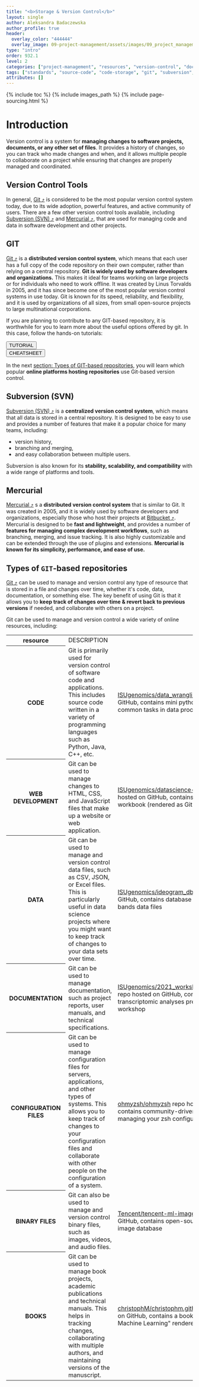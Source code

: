 ```yaml
---
title: "<b>Storage & Version Control</b>"
layout: single
author: Aleksandra Badaczewska
author_profile: true
header:
  overlay_color: "444444"
  overlay_image: 09-project-management/assets/images/09_project_management_banner.png
type: "intro"
order: 932.1
level: 2
categories: ["project-management", "resources", "version-control", "documentation", "code-development", "developer-tools"]
tags: ["standards", "source-code", "code-storage", "git", "subversion", "SVN", "Mercurial", "repository", "binary"]
attributes: []
---
```


{% include toc %}
{% include images_path %}
{% include page-sourcing.html %}


# Introduction

Version control is a system for **managing changes to software projects, documents, or any other set of files**. It provides a history of changes, so you can track who made changes and when, and it allows multiple people to collaborate on a project while ensuring that changes are properly managed and coordinated.


## Version Control Tools

In general, <a href="https://git-scm.com" target="_blank">Git  ⤴</a> is considered to be the most popular version control system today, due to its wide adoption, powerful features, and active community of users. There are a few other version control tools available, including <a href="https://subversion.apache.org/" target="_blank">Subversion (SVN)  ⤴</a> and <a href="https://www.mercurial-scm.org/" target="_blank">Mercurial  ⤴</a>, that are used for managing code and data in software development and other projects.

## <b class="prefix-2"></b>GIT

<a href="https://git-scm.com" target="_blank">Git  ⤴</a> is a **distributed version control system**, which means that each user has a full copy of the code repository on their own computer, rather than relying on a central repository. **Git is widely used by software developers and organizations.** This makes it ideal for teams working on large projects or for individuals who need to work offline. It was created by Linus Torvalds in 2005, and it has since become one of the most popular version control systems in use today. Git is known for its speed, reliability, and flexibility, and it is used by organizations of all sizes, from small open-source projects to large multinational corporations.

If you are planning to contribute to any GIT-based repository, it is worthwhile for you to learn more about the useful options offered by git. In this case, follow the hands-on tutorials: <br>

<button class="btn c-good mr">TUTORIAL</button> <a class="t-links" href="932.2"></a> <br>
<button class="btn c-alert mr">CHEATSHEET</button> <a class="t-links" href="932.21"></a>

In the next [section: Types of GIT-based repositories](#types-of-git-based-repositories), you will learn which popular **online platforms hosting repositories** use Git-based version control.


## <b class="prefix-2"></b>Subversion (SVN)

<a href="https://subversion.apache.org/" target="_blank">Subversion (SVN)  ⤴</a> is a **centralized version control system**, which means that all data is stored in a central repository. It is designed to be easy to use and provides a number of features that make it a popular choice for many teams, including:
* version history,
* branching and merging,
* and easy collaboration between multiple users.

Subversion is also known for its **stability, scalability, and compatibility** with a wide range of platforms and tools.

## <b class="prefix-2"></b>Mercurial

<a href="https://www.mercurial-scm.org/" target="_blank">Mercurial  ⤴</a> s a **distributed version control system** that is similar to Git. It was created in 2005, and it is widely used by software developers and organizations, especially those who host their projects at <a href="https://bitbucket.org" target="_blank">Bitbucket  ⤴</a>. Mercurial is designed to be **fast and lightweight**, and provides a number of **features for managing complex development workflows**, such as branching, merging, and issue tracking. It is also highly customizable and can be extended through the use of plugins and extensions. **Mercurial is known for its simplicity, performance, and ease of use.**


## Types of `GIT`-based repositories

<a href="https://git-scm.com" target="_blank">Git  ⤴</a> can be used to manage and version control any type of resource that is stored in a file and changes over time, whether it's code, data, documentation, or something else. The key benefit of using Git is that it allows you to **keep track of changes over time & revert back to previous versions** if needed, and collaborate with others on a project.

Git can be used to manage and version control a wide variety of online resources, including:

<table>
  <tr> <th>resource</th> <td width="50%">DESCRIPTION</td> <td class="example"></td></tr>
  <tr> <th>CODE</th> <td>Git is primarily used for version control of software code and applications. This includes source code written in a variety of programming languages such as Python, Java, C++, etc.</td> <td class="bc-example"><a href="https://github.com/ISUgenomics/data_wrangling" target="_blank">ISUgenomics/data_wrangling</a> repo hosted on GitHub, contains mini python apps for common tasks in data processing</td></tr>
  <tr> <th>WEB DEVELOPMENT</th> <td>Git can be used to manage changes to HTML, CSS, and JavaScript files that make up a website or web application.</td> <td class="bc-example"><a href="https://github.com/ISUgenomics/datascience-workbook" target="_blank">ISUgenomics/datascience-workbook</a> repo hosted on GitHub, contains source code of this workbook (rendered as GitHub Pages)</td></tr>
  <tr> <th>DATA</th> <td>Git can be used to manage and version control data files, such as CSV, JSON, or Excel files. This is particularly useful in data science projects where you might want to keep track of changes to your data sets over time.</td> <td class="bc-example"><a href="https://github.com/ISUgenomics/ideogram_db" target="_blank">ISUgenomics/ideogram_db</a> repo hosted on GitHub, contains database of chromosome bands data files</td></tr>
  <tr> <th>DOCUMENTATION</th> <td>Git can be used to manage documentation, such as project reports, user manuals, and technical specifications.</td> <td class="bc-example"><a href="https://github.com/ISUgenomics/2021_workshop_transcriptomics" target="_blank">ISUgenomics/2021_workshop_transcriptomics</a> repo hosted on GitHub, contains transcriptomic analyses presented during workshop</td></tr>
  <tr> <th>CONFIGURATION FILES</th> <td>Git can be used to manage configuration files for servers, applications, and other types of systems. This allows you to keep track of changes to your configuration files and collaborate with other people on the configuration of a system.</td> <td class="bc-example"><a href="https://github.com/ohmyzsh/ohmyzsh" target="_blank">ohmyzsh/ohmyzsh</a> repo hosted on GitHub, contains community-driven framework for managing your zsh configuration</td></tr>
  <tr> <th>BINARY FILES</th> <td>Git can also be used to manage and version control binary files, such as images, videos, and audio files.</td> <td class="bc-example"><a href="https://github.com/Tencent/tencent-ml-images" target="_blank">Tencent/tencent-ml-images</a> repo hosted on GitHub, contains open-source multi-label image database</td></tr>
  <tr> <th>BOOKS</th> <td>Git can be used to manage book projects, academic publications and technical manuals. This helps in tracking changes, collaborating with multiple authors, and maintaining versions of the manuscript.</td> <td class="bc-example"><a href="https://github.com/christophM/christophm.github.io" target="_blank">christophM/christophm.github.io</a> repo hosted on GitHub, contains a book "Interpretable Machine Learning" rendered via <a href="https://christophm.github.io/interpretable-ml-book/" target="_blank">GitHub Pages</a></td></tr>
</table>
